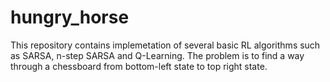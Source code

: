 # hungry_horse

This repository contains implemetation of several basic RL algorithms such as SARSA, n-step SARSA and Q-Learning. 
The problem is to find a way through a chessboard from bottom-left state to top right state. 
